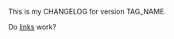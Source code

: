 This is my CHANGELOG for version TAG_NAME.


<!-- This is a comment in the changelog -->

Do [links](https://www.google.com) work?